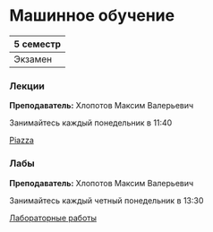 # Машинное обучение

|5 семестр|
|---|
|Экзамен|

### Лекции

**Преподаватель:** Хлопотов Максим Валерьевич

Занимайтесь каждый понедельник в 11:40

[Piazza](https://piazza.com/niuitmo.ru/fall2021/cs493/resources)

### Лабы

**Преподаватель:** Хлопотов Максим Валерьевич

Занимайтесь каждый четный понедельник в 13:30

[Лабораторные работы](https://drive.google.com/drive/folders/1QFlrG46Mv3CMaZ1GhjQ579jJ_qbX-MIN)
